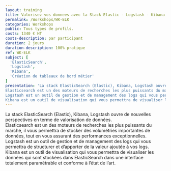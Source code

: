 ```yaml
---
layout: training
title: Valorisez vos donnees avec la Stack Elastic - Logstash - Kibana  (ELK)
permalink: /Workshops/WK-ELK
categories: Workshops
public: Tous types de profils.
costs: 1340 € HT
costs-description: par participant
duration: 2 jours
duration-description: 100% pratique
ref: WK-ELK
subject: [
  'ElasticSearch',
  'Logstash',
  'Kibana',
  'Création de tableaux de bord métier'
]
presentation: 'La stack ElasticSearch (Elastic), Kibana, Logstash ouvre de nouvelles perspectives en terme de valorisation de données.
Elasticsearch est un des moteurs de recherches les plus puissants du marché, il vous permettra de stocker des volumétries importantes de données, tout en vous assurant des performances exceptionnelles.
Logstash est un outil de gestion et de management des logs qui vous permettra de structurer et d’apporter de la valeur ajoutée à vos logs.
Kibana est un outil de visualisation qui vous permettra de visualiser les données qui sont stockées dans ElasticSearch dans une interface totalement paramétrable et conforme à l’état de l’art.'
---
```


La stack ElasticSearch (Elastic), Kibana, Logstash ouvre de nouvelles perspectives en terme de valorisation de données.  
Elasticsearch est un des moteurs de recherches les plus puissants du marché, il vous permettra de stocker des volumétries importantes de données, tout en vous assurant des performances exceptionnelles.  
Logstash est un outil de gestion et de management des logs qui vous permettra de structurer et d’apporter de la valeur ajoutée à vos logs.  
Kibana est un outil de visualisation qui vous permettra de visualiser les données qui sont stockées dans ElasticSearch dans une interface totalement paramétrable et conforme à l’état de l’art.  
